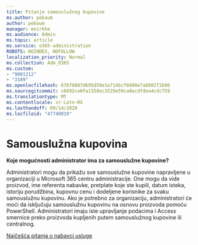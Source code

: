 ```yaml
---
title: Pitanje samouslužnog kupovine
ms.author: pebaum
author: pebaum
manager: mnirkhe
ms.audience: Admin
ms.topic: article
ms.service: o365-administration
ROBOTS: NOINDEX, NOFOLLOW
localization_priority: Normal
ms.collection: Adm_O365
ms.custom:
- "9001212"
- "3189"
ms.openlocfilehash: 676f8807db95d50e1e714bcf0480e7a8802f2b06
ms.sourcegitcommit: c6692ce0fa1358ec3529e59ca0ecdfdea4cdc759
ms.translationtype: MT
ms.contentlocale: sr-Latn-RS
ms.lasthandoff: 09/14/2020
ms.locfileid: "47740019"
---
```

# <a name="self-service-purchase"></a>Samouslužna kupovina

**Koje mogućnosti administrator ima za samouslužne kupovine?**

Administratori mogu da prikažu sve samouslužne kupovine napravljene u organizaciji u Microsoft 365 centru administracije. One mogu da vide proizvod, ime referenta nabavke, pretplate koje ste kupili, datum isteka, istoriju porudžbina, kupovnu cenu i dodeljene korisnike za svaku samouslužnu kupovinu.  Ako je potrebno za organizaciju, administratori će moći da isključuju samouslužnu kupovinu na osnovu proizvoda pomoću PowerShell.  Administratori imaju iste upravljanje podacima i Access smernice preko proizvoda kupljenih putem samouslužnog kupovine ili centralnog.

[Najčešća pitanja o nabavci usluge](https://aka.ms/self-service-purchase-faq)

